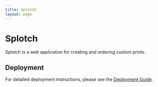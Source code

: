 ```yaml
---
title: Splotch
layout: page
---
```


# Splotch

Splotch is a web application for creating and ordering custom prints.

## Deployment

For detailed deployment instructions, please see the [Deployment Guide](DEPLOY.md).

